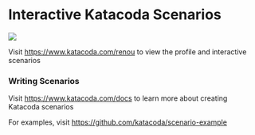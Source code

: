 # Interactive Katacoda Scenarios

[![](http://shields.katacoda.com/katacoda/renou/count.svg)](https://www.katacoda.com/renou "Get your profile on Katacoda.com")

Visit https://www.katacoda.com/renou to view the profile and interactive scenarios

### Writing Scenarios
Visit https://www.katacoda.com/docs to learn more about creating Katacoda scenarios

For examples, visit https://github.com/katacoda/scenario-example
